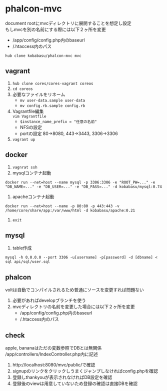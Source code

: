 # phalcon-mvc
document rootにmvcディレクトリに展開することを想定し設定  
もしmvcを別の名前にする際には以下２ヶ所を変更
* /app/config/config.php内のbaseurl
* /.htaccess内のパス

```
hub clone kobabasu/phalcon-mvc mvc
```

## vagrant
1. `hub clone cores/cores-vagrant coreos`
1. `cd coreos`
1. 必要なファイルをリネーム  
   * `mv user-data.sample user-data`
   * `mv config.rb.sample config.rb`
1. Vagrantfile編集  
   `vim Vagrantfile`
   * `$instance_name_prefix = "任意の名前"`
   * NFSの設定
   * portの設定 80->8080, 443->3443, 3306->3306
1. `vagrant up`

## docker
1. `vagnrat ssh`
1. mysqlコンテナ起動
```
docker run --net=host --name mysql -p 3306:3306 -e "ROOT_PW=..." -e "DB_NAME=..." -e "DB_USER=..." -e "DB_PASS=..." -d kobabasu/mysql:0.74
```
1. apacheコンテナ起動
```
docker run --net=host --name -p 80:80 -p 443:443 -v /home/core/share/app:/var/www/html -d kobabasu/apache:0.21
```
1. `exit`

## mysql
1. table作成
```
mysql -h 0.0.0.0 --port 3306 -u[username] -p[password] -d [dbname] < sql api/sql/user.sql
```

## phalcon
voltは自動でコンパイルされるため普通にソースを変更すれば問題ない

1. 必要があればdevelopブランチを使う  
1. mvcディレクトリの名前を変更した場合には以下２ヶ所を変更
   * /app/config/config.php内のbaseurl
   * /.htaccess内のパス

## check
apple, bananaはただの変数参照でDBとは無関係  
/app/controllers/IndexController.php内に記述

1. http://localhost:8080/mvc/public/で確認
1. signupのリンクをクリックしうまくジャンプしなければconfig.phpを確認
1. 登録しthankyouが表示されなければDB設定を確認
1. 登録後のviewは用意していないため登録の確認は直接DBを確認
